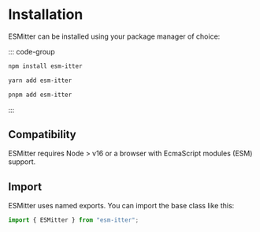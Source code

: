 # Installation

ESMitter can be installed using your package manager of choice:

::: code-group

```sh [npm]
npm install esm-itter
```

```sh [yarn]
yarn add esm-itter
```

```sh [pnpm]
pnpm add esm-itter
```

:::

## Compatibility

ESMitter requires Node > v16 or a browser with EcmaScript modules (ESM) support.

## Import

ESMitter uses named exports. You can import the base class like this:

```typescript
import { ESMitter } from "esm-itter";
```
